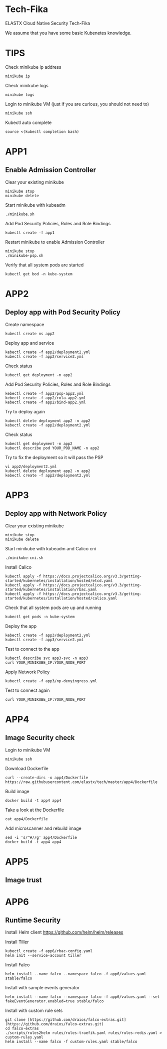 # Tech-Fika
ELASTX Cloud Native Security Tech-Fika
 
We assume that you have some basic Kubenetes knowledge.

# TIPS

Check minikube ip address
```
minikube ip
```

Check minikube logs
```
minikube logs
```

Login to minikube VM (just if you are curious, you should not need to)
```
minikube ssh
```

Kubectl auto complete
```
source <(kubectl completion bash)
```

# APP1
## Enable Admission Controller

Clear your existing minikube
```
minikube stop
minikube delete
```

Start minikube with kubeadm
```
./minikube.sh
```

Add Pod Security Policies, Roles and Role Bindings
```
kubectl create -f app1
```

Restart minikube to enable Admission Controller
```
minikube stop
./minikube-psp.sh
```

Verify that all system pods are started
```
kubectl get bod -n kube-system
```

# APP2
## Deploy app with Pod Security Policy

Create namespace
```
kubectl create ns app2
```

Deploy app and service
```
kebectl create -f app2/deployment2.yml
kubectl create -f app2/service2.yml
```

Check status
```
kubectl get deployment -n app2
```

Add Pod Security Policies, Roles and Role Bindings
```
kebectl create -f app2/psp-app2.yml
kebectl create -f app2/rola-app2.yml
kebectl create -f app2/bind-app2.yml
```

Try to deploy again
```
kubectl delete deployment app2 -n app2
kebectl create -f app2/deployment2.yml
```

Check status
```
kubectl get deployment -n app2
kubectl describe pod YOUR_POD_NAME -n app2
```

Try to fix the deployment so it will pass the PSP
```
vi app2/deployment2.yml
kubectl delete deployment app2 -n app2
kebectl create -f app2/deployment2.yml
```


# APP3
## Deploy app with Network Policy

Clear your existing minikube
```
minikube stop
minikube delete
```

Start minikube with kubeadm and Calico cni
```
./minikube-cni.sh
```

Install Calico
```
kubectl apply -f https://docs.projectcalico.org/v3.3/getting-started/kubernetes/installation/hosted/etcd.yaml
kubectl apply -f https://docs.projectcalico.org/v3.3/getting-started/kubernetes/installation/rbac.yaml
kubectl apply -f https://docs.projectcalico.org/v3.3/getting-started/kubernetes/installation/hosted/calico.yaml
```

Check that all system pods are up and running
```
kubectl get pods -n kube-system
```

Deploy the app
```
kebectl create -f app3/deployment2.yml
kubectl create -f app3/service2.yml
```

Test to connect to the app
```
kubectl describe svc app3-svc -n app3
curl YOUR_MINIKUBE_IP:YOUR_NODE_PORT
```

Apply Network Policy
```
kubectl create -f app3/np-denyingress.yml
```

Test to connect again
```
curl YOUR_MINIKUBE_IP:YOUR_NODE_PORT
```

# APP4
## Image Security check
Login to minikube VM
```
minikube ssh
```

Download Dockerfile
```
curl --create-dirs -o app4/Dockerfile https://raw.githubusercontent.com/elastx/tech/master/app4/Dockerfile
```

Build image
```
docker build -t app4 app4
```

Take a look at the Dockerfile
```
cat app4/Dockerfile
```

Add microscanner and rebuild image
```
sed -i 's/^#//g' app4/Dockerfile
docker build -t app4 app4
```


# APP5
## Image trust

# APP6
## Runtime Security

Install Helm client
https://github.com/helm/helm/releases

Install Tiller
```
kubectl create -f app6/rbac-config.yaml
helm init --service-account tiller
```

Install Falco
```
helm install --name falco --namespace falco -f app6/values.yaml stable/falco
```

Install with sample events generator
```
helm install --name falco --namespace falco -f app6/values.yaml --set fakeEventGenerator.enabled=true stable/falco
```

Install with custom rule sets
```
git clone [https://github.com/draios/falco-extras.git](https://github.com/draios/falco-extras.git)
cd falco-extras
./scripts/rules2helm rules/rules-traefik.yaml rules/rules-redis.yaml > custom-rules.yaml
helm install --name falco -f custom-rules.yaml stable/falco
```
